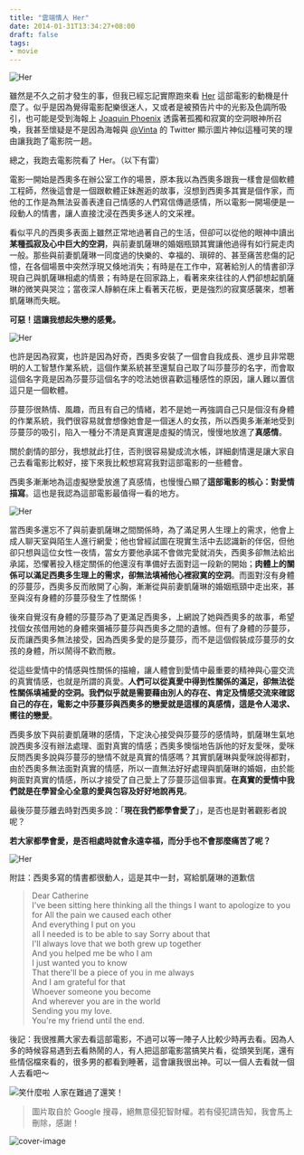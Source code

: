```yaml
---
title: "雲端情人 Her"
date: 2014-01-31T13:34:27+08:00
draft: false
tags:
- movie
---
```


![Her](http://static.obeobe.com/image/blog-image/yun-duan-qing-ren-her-1.jpg)

雖然是不久之前才發生的事，但我已經忘記實際跑來看 [Her](http://www.imdb.com/title/tt1798709/) 這部電影的動機是什麼了。似乎是因為覺得電影配樂很迷人，又或者是被預告片中的光影及色調所吸引，也可能是受到海報上 [Joaquin Phoenix](http://www.imdb.com/name/nm0001618/) 透露著孤獨和寂寞的空洞眼神所召喚，我甚至懷疑是不是因為海報與 [@Vinta](https://twitter.com/vinta) 的 Twitter 顯示圖片神似這種可笑的理由讓我跑了電影院一趟。

總之，我跑去電影院看了 Her。（以下有雷）

電影一開始是西奧多在辦公室工作的場景，原本我以為西奧多跟我一樣會是個軟體工程師，然後這會是一個跟軟體正妹邂逅的故事，沒想到西奧多其實是個作家，而他的工作是為無法妥善表達自己情感的人們寫信傳遞感情，所以電影一開場便是一段動人的情書，讓人直接沈浸在西奧多迷人的文采裡。

看似平凡的西奧多表面上雖然正常地過著自己的生活，但卻可以從他的眼神中讀出**某種孤寂及心中巨大的空洞**，與前妻凱薩琳的婚姻瓶頸其實讓他過得有如行屍走肉一般。那些與前妻凱薩琳一同度過的快樂的、幸福的、瑣碎的、甚至痛苦悲傷的記憶，在各個場景中突然浮現又倏地消失；有時是在工作中，寫著給別人的情書卻浮現自己與凱薩琳相處的情景；有時是在回家路上，看著來來往往的人們卻想起凱薩琳的微笑與哭泣；當夜深人靜躺在床上看著天花板，更是強烈的寂寞感襲來，想著凱薩琳而失眠。

**可惡！這讓我想起失戀的感覺。**

![Her](http://static.obeobe.com/image/blog-image/yun-duan-qing-ren-her-2.jpg)

也許是因為寂寞，也許是因為好奇，西奧多安裝了一個會自我成長、進步且非常聰明的人工智慧作業系統，這個作業系統甚至還幫自己取了叫莎蔓莎的名字，而會取這個名字竟是因為莎蔓莎這個名字的唸法她很喜歡這種感性的原因，讓人難以置信這只是一個軟體。

莎蔓莎很熱情、風趣，而且有自己的情緒，若不是她一再強調自己只是個沒有身體的作業系統，我們很容易就會想像她會是一個迷人的女孩，所以西奧多漸漸地受到莎蔓莎的吸引，陷入一種分不清是真實還是虛擬的情況，慢慢地放進了**真感情**。

關於劇情的部分，我想就此打住，否則很容易變成流水帳，詳細劇情還是讓大家自己去看電影比較好，接下來我比較想寫寫我對這部電影的一些體會。

西奧多漸漸地為這虛擬戀愛放進了真感情，也慢慢凸顯了**這部電影的核心：對愛情描寫**。這也是我認為這部電影最值得一看的地方。

![Her](http://static.obeobe.com/image/blog-image/yun-duan-qing-ren-her-3.jpg)

當西奧多還忘不了與前妻凱薩琳之間關係時，為了滿足男人生理上的需求，他會上成人聊天室與陌生人進行網愛；他也曾經試圖在現實生活中去認識新的伴侶，但他卻只想與這位女性一夜情，當女方要他承諾不會做完愛就消失，西奧多卻無法給出承諾，恐懼著投入穩定關係的他還沒有準備好去面對這一段新的開始；**肉體上的關係可以滿足西奧多生理上的需求，卻無法填補他心裡寂寞的空洞**。而面對沒有身體的莎蔓莎，西奧多反而敞開了心胸，漸漸從與前妻凱薩琳的婚姻瓶頸中走出來，甚至與沒有身體的莎蔓莎發生了性關係！

後來自覺沒有身體的莎蔓莎為了更滿足西奧多，上網說了她與西奧多的故事，希望找個女孩借用她的身體來彌補莎蔓莎與西奧多之間的遺憾。但有了身體的莎蔓莎，反而讓西奧多無法接受，因為西奧多愛的是莎蔓莎，而不是這個假裝成莎蔓莎的女孩的身體，所以鬧得不歡而散。

從這些愛情中的情感與性關係的描繪，讓人體會到愛情中最重要的精神與心靈交流的真實情感，也就是所謂的真愛。**人們可以從真愛中得到性關係的滿足，卻無法從性關係填補愛的空洞。我們似乎就是需要藉由別人的存在、肯定及情感交流來確認自己的存在，電影之中莎蔓莎與西奧多的戀愛就是這樣的真感情，這是令人渴求、嚮往的戀愛**。

西奧多放下與前妻凱薩琳的感情，下定決心接受與莎蔓莎的感情時，凱薩琳生氣地說西奧多沒有辦法處理、面對真實的情感；西奧多懊惱地告訴他的好友愛咪，愛咪反問西奧多說與莎蔓莎的戀情不就是真實的情感嗎？其實凱薩琳與愛咪說得都對，由於西奧多無法面對真實的情感，所以一直無法好好處理與凱薩琳的婚姻，由於能夠面對真實的情感，所以才接受了自己愛上了莎蔓莎這個事實。**在真實的愛情中我們就是在學習全心全意的愛與包容及好好地說再見**。

最後莎蔓莎離去時對西奧多說：「**現在我們都學會愛了**」，是否也是對著觀影者說呢？

**若大家都學會愛，是否相處時就會永遠幸福，而分手也不會那麼痛苦了呢？**

![Her](http://static.obeobe.com/image/blog-image/yun-duan-qing-ren-her-4.jpg)

附註：西奧多寫的情書都很動人，這是其中一封，寫給凱薩琳的道歉信
<blockquote>
Dear Catherine<br>
I've been sitting here thinking all the things I want to apologize to you<br>
for All the pain we caused each other<br>
And everything I put on you<br>
all I needed is to be able to say Sorry about that<br>
I'll always love that we both grew up together<br>
And you helped me be who I am<br>
I just wanted you to know<br>
That there'll be a piece of you in me always<br>
And I am grateful for that<br>
Whoever someone you become<br>
And wherever you are in the world<br>
Sending you my love.<br>
You're my friend until the end.
</blockquote>

後記：我很推薦大家去看這部電影，不過可以等一陣子人比較少時再去看。因為人多的時候容易遇到去看熱鬧的人，有人把這部電影當搞笑片看，從頭笑到尾，還有些情侶檔來看的，很多男的都看到睡著，這會讓我很出神。可以一個人去看就一個人去看吧～

![笑什麼啦 人家在難過了還笑！](http://static.obeobe.com/image/subtitle-image/笑什麼啦人家在難過了還笑.jpg)

<blockquote>
圖片取自於 Google 搜尋，絕無意侵犯智財權。若有侵犯請告知，我會馬上刪除，感謝！
</blockquote>

![cover-image](http://static.obeobe.com/image/blog-image/yun-duan-qing-ren-her-4.jpg)
